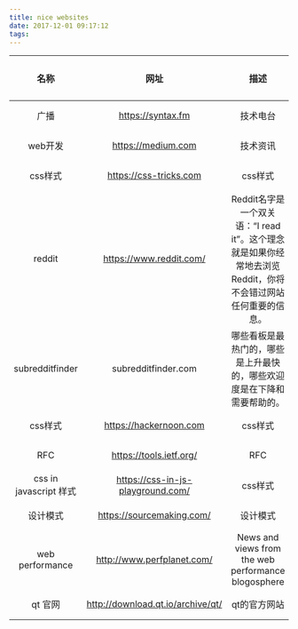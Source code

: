 ```yaml
---
title: nice websites
date: 2017-12-01 09:17:12
tags:
---
```


|名称|网址|描述|超链接|
|:-:|:-:|:-:|:-:|
| 广播 | https://syntax.fm | 技术电台 | [链接](https://syntax.fm) |
| web开发 | https://medium.com | 技术资讯 | [链接](https://medium.com) |
| css样式 | https://css-tricks.com | css样式 | [链接](https://css-tricks.com) |
|reddit  | https://www.reddit.com/| Reddit名字是一个双关语：“I read it”。这个理念就是如果你经常地去浏览Reddit，你将不会错过网站任何重要的信息。 | [链接](https://www.reddit.com/) |
|subredditfinder |subredditfinder.com | 哪些看板是最热门的，哪些是上升最快的，哪些欢迎度是在下降和需要帮助的。| [链接](subredditfinder.com) |
| css样式 | https://hackernoon.com | css样式 | [链接](https://hackernoon.com) |
| RFC | https://tools.ietf.org/ | RFC | [链接](https://tools.ietf.org/) |
| css in javascript 样式 |https://css-in-js-playground.com/| css样式 | [链接](https://css-in-js-playground.com/) |
| 设计模式 |https://sourcemaking.com/| 设计模式 | [链接](https://sourcemaking.com) |
|web performance|http://www.perfplanet.com/| News and views from the web performance blogosphere | [链接](http://www.perfplanet.com/) |
|qt 官网 |http://download.qt.io/archive/qt/| qt的官方网站 | [链接](http://download.qt.io/archive/qt/) |





